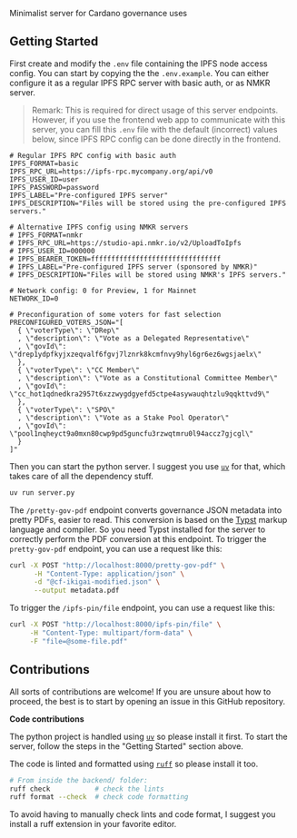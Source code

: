Minimalist server for Cardano governance uses

## Getting Started

First create and modify the `.env` file containing the IPFS node access config.
You can start by copying the the `.env.example`.
You can either configure it as a regular IPFS RPC server with basic auth,
or as NMKR server.

> Remark: This is required for direct usage of this server endpoints.
> However, if you use the frontend web app to communicate with this server,
> you can fill this `.env` file with the default (incorrect) values below,
> since IPFS RPC config can be done directly in the frontend.

```env
# Regular IPFS RPC config with basic auth
IPFS_FORMAT=basic
IPFS_RPC_URL=https://ipfs-rpc.mycompany.org/api/v0
IPFS_USER_ID=user
IPFS_PASSWORD=password
IPFS_LABEL="Pre-configured IPFS server"
IPFS_DESCRIPTION="Files will be stored using the pre-configured IPFS servers."

# Alternative IPFS config using NMKR servers
# IPFS_FORMAT=nmkr
# IPFS_RPC_URL=https://studio-api.nmkr.io/v2/UploadToIpfs
# IPFS_USER_ID=000000
# IPFS_BEARER_TOKEN=ffffffffffffffffffffffffffffffff
# IPFS_LABEL="Pre-configured IPFS server (sponsored by NMKR)"
# IPFS_DESCRIPTION="Files will be stored using NMKR's IPFS servers."

# Network config: 0 for Preview, 1 for Mainnet
NETWORK_ID=0

# Preconfiguration of some voters for fast selection
PRECONFIGURED_VOTERS_JSON="[
  { \"voterType\": \"DRep\"
  , \"description\": \"Vote as a Delegated Representative\"
  , \"govId\": \"drep1ydpfkyjxzeqvalf6fgvj7lznrk8kcmfnvy9hyl6gr6ez6wgsjaelx\"
  },
  { \"voterType\": \"CC Member\"
  , \"description\": \"Vote as a Constitutional Committee Member\"
  , \"govId\": \"cc_hot1qdnedkra2957t6xzzwygdgyefd5ctpe4asywauqhtzlu9qqkttvd9\"
  },
  { \"voterType\": \"SPO\"
  , \"description\": \"Vote as a Stake Pool Operator\"
  , \"govId\": \"pool1nqheyct9a0mxn80cwp9pd5guncfu3rzwqtmru0l94accz7gjcgl\"
  }
]"
```

Then you can start the python server.
I suggest you use [`uv`](https://docs.astral.sh/uv/) for that, which takes care of all the dependency stuff.

```sh
uv run server.py
```

The `/pretty-gov-pdf` endpoint converts governance JSON metadata into pretty PDFs, easier to read.
This conversion is based on the [Typst](https://typst.app/docs/) markup language and compiler.
So you need Typst installed for the server to correctly perform the PDF conversion at this endpoint.
To trigger the `pretty-gov-pdf` endpoint, you can use a request like this:

```sh
curl -X POST "http://localhost:8000/pretty-gov-pdf" \
      -H "Content-Type: application/json" \
      -d "@cf-ikigai-modified.json" \
      --output metadata.pdf
```

To trigger the `/ipfs-pin/file` endpoint, you can use a request like this:

```sh
curl -X POST "http://localhost:8000/ipfs-pin/file" \
     -H "Content-Type: multipart/form-data" \
     -F "file=@some-file.pdf"
```

## Contributions

All sorts of contributions are welcome!
If you are unsure about how to proceed, the best is to start by opening an issue in this GitHub repository.

**Code contributions**

The python project is handled using [`uv`](https://docs.astral.sh/uv/) so please install it first.
To start the server, follow the steps in the "Getting Started" section above.

The code is linted and formatted using [`ruff`](https://docs.astral.sh/ruff/) so please install it too.

```sh
# From inside the backend/ folder:
ruff check           # check the lints
ruff format --check  # check code formatting
```

To avoid having to manually check lints and code format, I suggest you install a ruff extension in your favorite editor.
